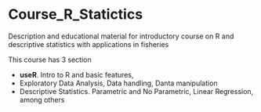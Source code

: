 # Course_R_Statictics

Description and educational material for introductory course on R and descriptive statistics with applications in fisheries

This course has 3 section

- **useR**. Intro to R and basic features,
- Exploratory Data Analysis, Data handling, Danta manipulation
- Descriptive Statistics. Parametric and No Parametric, Linear Regression, among others
